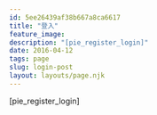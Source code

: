 ```yaml
---
id: 5ee26439af38b667a8ca6617
title: "登入"
feature_image: 
description: "[pie_register_login]"
date: 2016-04-12
tags: page
slug: login-post
layout: layouts/page.njk
---
```


\[pie\_register\_login\]
